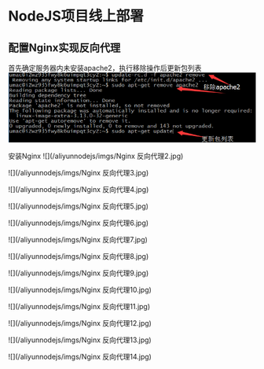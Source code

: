 # NodeJS项目线上部署

## 配置Nginx实现反向代理

首先确定服务器内未安装apache2，执行移除操作后更新包列表
![](/aliyunnodejs/imgs/Nginx反向代理1.jpg)

安装Nginx
![](/aliyunnodejs/imgs/Nginx 反向代理2.jpg)


![](/aliyunnodejs/imgs/Nginx 反向代理3.jpg)

![](/aliyunnodejs/imgs/Nginx 反向代理4.jpg)

![](/aliyunnodejs/imgs/Nginx 反向代理5.jpg)

![](/aliyunnodejs/imgs/Nginx 反向代理6.jpg)

![](/aliyunnodejs/imgs/Nginx 反向代理7.jpg)

![](/aliyunnodejs/imgs/Nginx 反向代理8.jpg)

![](/aliyunnodejs/imgs/Nginx 反向代理9.jpg)

![](/aliyunnodejs/imgs/Nginx 反向代理10.jpg)

![](/aliyunnodejs/imgs/Nginx 反向代理11.jpg)

![](/aliyunnodejs/imgs/Nginx 反向代理12.jpg)

![](/aliyunnodejs/imgs/Nginx 反向代理13.jpg)

![](/aliyunnodejs/imgs/Nginx 反向代理14.jpg)

